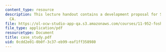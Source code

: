 ```yaml
---
content_type: resource
description: This lecture handout contains a development proposal for Sacramento,
  CA.
file: https://ol-ocw-studio-app-qa.s3.amazonaws.com/courses/11-952-foshan-china-workshop-spring-2004/0cdd2e010b0f3c37eb99eaf1ff358980_case_study.pdf
file_type: application/pdf
resourcetype: Document
title: case_study.pdf
uid: 0cdd2e01-0b0f-3c37-eb99-eaf1ff358980
---
```

